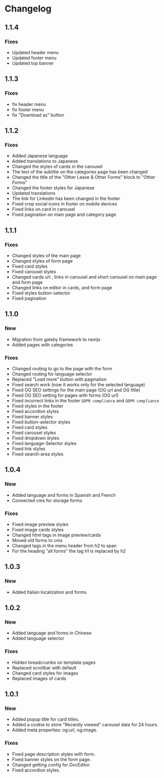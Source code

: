 # Changelog

## 1.1.4

### Fixes
- Updated header menu
- Updated footer menu
- Updated top banner

## 1.1.3

### Fixes
- fix header menu
- fix footer menu
- fix "Download as" button

## 1.1.2

### Fixes
- Added Japanese language
- Added translations to Japanese
- Changed the styles of cards in the carousel
- The text of the subtitle on the categories page has been changed
- Changed the title of the "Other Lease & Other Forms" block to "Other Forms"
- Changed the footer styles for Japanese
- Updated translations
- The link for Linkedin has been changed in the footer
- Fixed crop social icons in footer on mobile devices
- Fixed links on card in carousel
- Fixed pagination on main page and category page

## 1.1.1

### Fixes
- Changed styles of the main page
- Changed styles of form page
- Fixed card styles
- Fixed carousel styles
- Changed cards url , links in carousel and short carousel on main page and form page
- Changed links on editor in cards, and form page
- Fixed styles button-selector
- Fixed pagination

## 1.1.0

### New

- Migration from gatsby framework to nextjs
- Added pages with categories

### Fixes

- Changed routing to go to the page with the form
- Changed routing for language selector
- Replaced "Load more" button with pagination
- Fixed search work (now it works only for the selected language)
- Fixed OG SEO settings for the main page (OG url and OG title)
- Fixed OG SEO setting for pages with forms (OG url)
- Fixed incorrect links in the footer `GDPR compliance` and `GDPR compliance`
- Fixed styles in the footer
- Fixed accordion styles
- Fixed banner styles
- Fixed button-selector styles
- Fixed card styles
- Fixed carousel styles
- Fixed dropdown styles
- Fixed language-Selector styles
- Fixed link styles
- Fixed search-area styles

## 1.0.4

### New

- Added language and forms in Spanish and French
- Connected cms for storage forms

### Fixes

- Fixed image preview styles
- Fixed image cards styles
- Changed html tags in image preview/cards
- Moved old forms to cms
- Changed tags in the menu header from h2 to span
- For the heading "all forms" the tag h1 is replaced by h2

## 1.0.3

### New

- Added Italian localization and forms

## 1.0.2

### New

- Added language and forms in Chinese
- Added language selector

### Fixes

- Hidden breadcrumbs on template pages
- Replaced scrollbar with default
- Changed card styles for images
- Replaced images of cards

## 1.0.1

### New

- Added popup title for card titles.
- Added a cookie to store "Recently viewed" carousel data for 24 hours.
- Added meta properties: og:url, og:image.

### Fixes

- Fixed page description styles with form.
- Fixed banner styles on the form page.
- Changed getting config for DocEditor.
- Fixed accordion styles.
